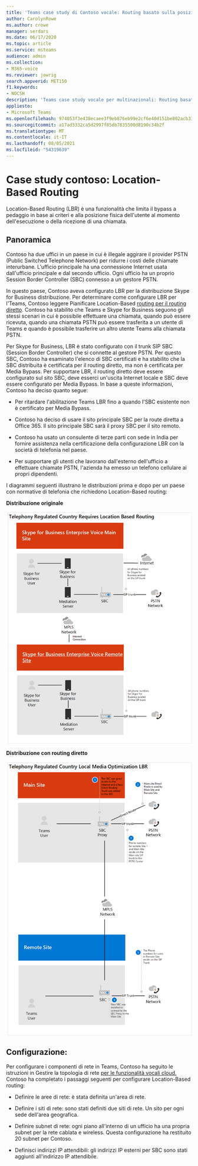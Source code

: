 ```yaml
---
title: 'Teams case study di Contoso vocale: Routing basato sulla posizione'
author: CarolynRowe
ms.author: crowe
manager: serdars
ms.date: 06/17/2020
ms.topic: article
ms.service: msteams
audience: admin
ms.collection:
- M365-voice
ms.reviewer: jowrig
search.appverid: MET150
f1.keywords:
- NOCSH
description: 'Teams case study vocale per multinazionali: Routing basato sulla posizione'
appliesto:
- Microsoft Teams
ms.openlocfilehash: 974053f3e438ecaee3f9eb876eb99e2cf6e40d151be802acb31183620eabc583
ms.sourcegitcommit: a17ad3332ca5d2997f85db7835500d8190c34b2f
ms.translationtype: MT
ms.contentlocale: it-IT
ms.lasthandoff: 08/05/2021
ms.locfileid: "54319639"
---
```

# <a name="contoso-case-study-location-based-routing"></a>Case study contoso: Location-Based Routing

Location-Based Routing (LBR) è una funzionalità che limita il bypass a pedaggio in base ai criteri e alla posizione fisica dell'utente al momento dell'esecuzione o della ricezione di una chiamata.  

## <a name="overview"></a>Panoramica

Contoso ha due uffici in un paese in cui è illegale aggirare il provider PSTN (Public Switched Telephone Network) per ridurre i costi delle chiamate interurbane. L'ufficio principale ha una connessione Internet usata dall'ufficio principale e dal secondo ufficio. Ogni ufficio ha un proprio Session Border Controller (SBC) connesso a un gestore PSTN.  
 
In questo paese, Contoso aveva configurato LBR per la distribuzione Skype for Business distribuzione. Per determinare come configurare LBR per l'Teams, Contoso leggere Pianificare Location-Based [routing per il routing diretto](location-based-routing-plan.md). Contoso ha stabilito che Teams e Skype for Business seguono gli stessi scenari in cui è possibile effettuare una chiamata, quando può essere ricevuta, quando una chiamata PSTN può essere trasferita a un utente di Teams e quando è possibile trasferire un altro utente Teams alla chiamata PSTN.  

Per Skype for Business, LBR è stato configurato con il trunk SIP SBC (Session Border Controller) che si connette al gestore PSTN. Per questo SBC, Contoso [](direct-routing-border-controllers.md) ha esaminato l'elenco di SBC certificati e ha stabilito che la SBC distribuita è certificata per il routing diretto, ma non è certificata per Media Bypass. Per supportare LBR, il routing diretto deve essere configurato sul sito SBC, deve esserci un'uscita Internet locale e SBC deve essere configurato per Media Bypass. In base a queste informazioni, Contoso ha deciso quanto segue:

- Per ritardare l'abilitazione Teams LBR fino a quando l'SBC esistente non è certificato per Media Bypass.   

- Contoso ha deciso di usare il sito principale SBC per la route diretta a Office 365.  Il sito principale SBC sarà il proxy SBC per il sito remoto.  

- Contoso ha usato un consulente di terze parti con sede in India per fornire assistenza nella certificazione della configurazione LBR con la società di telefonia nel paese.  

- Per supportare gli utenti che lavorano dall'esterno dell'ufficio a effettuare chiamate PSTN, l'azienda ha emesso un telefono cellulare ai propri dipendenti. 

I diagrammi seguenti illustrano le distribuzioni prima e dopo per un paese con normative di telefonia che richiedono Location-Based routing:

**Distribuzione originale**

![Diagramma che mostra lo stato precedente.](media/voice-case-study-5.png)

**Distribuzione con routing diretto**

![Diagramma 2 che mostra lo stato precedente.](media/voice-case-study-6.png)


## <a name="configuration"></a>Configurazione: 

Per configurare i componenti di rete in Teams, Contoso ha seguito le istruzioni in Gestire la topologia di rete [per le funzionalità vocali cloud.](manage-your-network-topology.md) Contoso ha completato i passaggi seguenti per configurare Location-Based routing: 

- Definire le aree di rete: è stata definita un'area di rete. 

- Definire i siti di rete: sono stati definiti due siti di rete. Un sito per ogni sede dell'area geografica.

- Definire subnet di rete: ogni piano all'interno di un ufficio ha una propria subnet per la rete cablata e wireless. Questa configurazione ha restituito 20 subnet per Contoso. 

- Definisci indirizzi IP attendibili: gli indirizzi IP esterni per SBC sono stati aggiunti all'indirizzo IP attendibile.  

